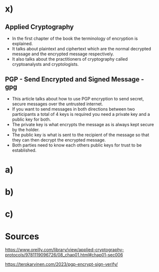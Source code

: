 # x)

## Applied Cryptography
- In the first chapter of the book the terminology of encryption is explained.
- It talks about plaintext and ciphertext which are the normal decrypted message and the encrypted message respectively.
- It also talks about the practitioners of cryptography called cryptoanalysts and cryptologists.

## PGP - Send Encrypted and Signed Message - gpg
- This article talks about how to use PGP encryption to send secret, secure messages over the untrusted internet.
- If you want to send messages in both directions between two participants a total of 4 keys is required you need a private key and a public key for both.
- The private key is what encrypts the message as is always kept secure by the holder.
- The public key is what is sent to the recipient of the message so that they can then decrypt the encrypted message.
- Both parties need to know each others public keys for trust to be established.

# a)

# b)
# c)
# Sources

https://www.oreilly.com/library/view/applied-cryptography-protocols/9781119096726/08_chap01.html#chap01-sec006

https://terokarvinen.com/2023/pgp-encrypt-sign-verify/
